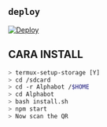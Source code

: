 
## `deploy`

[![Deploy](https://www.herokucdn.com/deploy/button.svg)](https://heroku.com/deploy?template=https://github.com/Lupias82/project-A)

## CARA INSTALL

```bash
> termux-setup-storage [Y]
> cd /sdcard
> cd -r Alphabot /$HOME
> cd Alphabot
> bash install.sh 
> npm start
> Now scan the QR
```
